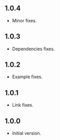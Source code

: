 ## 1.0.4
- Minor fixes.

## 1.0.3
- Dependencies fixes.

## 1.0.2
- Example fixes.

## 1.0.1
- Link fixes.

## 1.0.0
- Initial version.